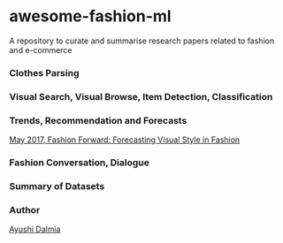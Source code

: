 # awesome-fashion-ml
A repository to curate and summarise research papers related to fashion and e-commerce

### Clothes Parsing

### Visual Search, Visual Browse, Item Detection, Classification

### Trends, Recommendation and Forecasts
[May 2017, Fashion Forward: Forecasting Visual Style in Fashion](https://github.com/ayushidalmia/awesome-fashion-ml/blob/master/trends_recommendation_forecasts/fashionforward_May2017.md)
### Fashion Conversation, Dialogue

### Summary of Datasets

### Author
[Ayushi Dalmia](https://github.com/ayushidalmia)
